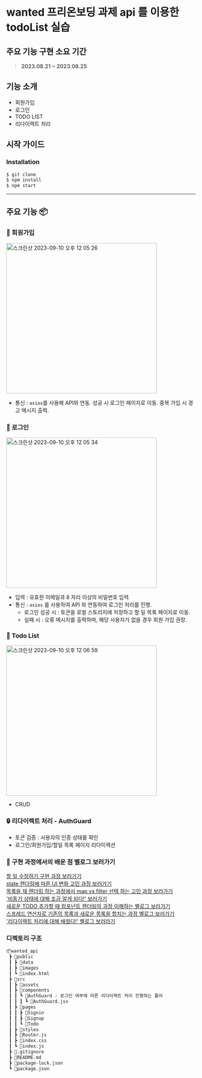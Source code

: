 # wanted 프리온보딩 과제 api 를 이용한 todoList 실습

## 주요 기능 구현 소요 기간

> **2023.08.21 ~ 2023.08.25**

## 기능 소개
- 회원가입
- 로그인
- TODO LIST
- 리다이렉트 처리


## 시작 가이드

### Installation

```bash
$ git clone 
$ npm install
$ npm start
```

---

## 주요 기능 📦

### 📝 회원가입 

<img width="400" alt="스크린샷 2023-09-10 오후 12 05 26" src="https://github.com/minngaeng/wanted_api/assets/124495210/7a72773e-5637-47e4-86b3-f229353c539e">

- 통신 : `axios`를 사용해 API와 연동. 성공 시 로그인 페이지로 이동. 중복 가입 시 경고 메시지 출력.

### 📝 로그인

<img width="400" alt="스크린샷 2023-09-10 오후 12 05 34" src="https://github.com/minngaeng/wanted_api/assets/124495210/3298e5fe-09a8-45a4-ae8c-5457143d9c37">


- 입력 : 유효한 이메일과 8 자리 이상의 비밀번호 입력.
- 통신 : `axios` 를 사용하여 API 와 연동하여 로그인 처리를 진행.
  - 로그인 성공 시 : 토큰을 로컬 스토리지에 저장하고 할 일 목록 페이지로 이동.
  - 실패 시 : 오류 메시지를 출력하며, 해당 사용자가 없을 경우 회원 가입 권장.

### 📝 Todo List

<img width="400" alt="스크린샷 2023-09-10 오후 12 06 59" src="https://github.com/minngaeng/wanted_api/assets/124495210/8d5d47d3-5835-4a3e-b281-c53af8dd4dc8">

- CRUD

### 🔒 리다이렉트 처리 - AuthGuard

- 토큰 검증 : 사용자의 인증 상태를 확인
- 로그인/회원가입/할일 목록 페이지 리다이렉션

### 🧠 구현 과정에서의 배운 점 벨로그 보러가기 

[할 일 수정하기 구현 과정 보러가기](https://velog.io/@minngaeng/%EC%B5%9C%EC%A2%85-%EC%88%98%EC%A0%95%ED%95%98%EA%B8%B0) <br />
[state 렌더링에 따른 UI 변화 고민 과정 보러가기](https://velog.io/@minngaeng/%EC%9E%84%EC%8B%9C%EC%A0%80%EC%9E%A5) <br />
[목록을 재 렌더링 하는 과정에서 map vs filter 선택 하는 고민 과정 보러가기](https://velog.io/@minngaeng/Delete-map-VS-filter-...-which-method-is-the-right) <br />
['비동기 상태에 대해 조금 알게 되다!' 보러가기](https://velog.io/@minngaeng/%EC%95%84%EB%86%94-%EA%B8%80%EB%A9%B4-%EC%99%9C-setState%EC%97%90-%ED%95%A8%EA%BB%98-%EB%8B%B4%EC%95%84-Body-%EC%97%90-%EC%A0%84%EC%86%A1%ED%95%98%EB%A9%B4-%EC%95%88%EB%90%98%EB%8A%94%EB%8D%B0) <br />
[새로운 TODO 추가할 때 컴포넌트 렌더링의 과정 이해하는 벨로그 보러가기 ](https://velog.io/@minngaeng/%EC%8A%A4%ED%94%84%EB%A0%88%EB%93%9C-%EC%97%B0%EC%82%B0%EC%9E%90%EC%97%90-%EB%8C%80%ED%95%9C-%EA%B6%81%EA%B5%BC%ED%95%A8%EC%9D%84-%ED%92%80%EB%8B%A4) <br />
[스프레드 연산자로 기존의 목록과 새로운 목록을 합치는 과정 벨로그 보러가기](https://velog.io/@minngaeng/%EC%8A%A4%ED%94%84%EB%A0%88%EB%93%9C-%EC%97%B0%EC%82%B0%EC%9E%90%EC%97%90-%EB%8C%80%ED%95%9C-%EA%B6%81%EA%B5%BC%ED%95%A8%EC%9D%84-%ED%92%80%EB%8B%A4) <br />
['리다이렉트 처리에 대해 배웠다!' 벨로그 보러라기](https://velog.io/@minngaeng/%EB%A6%AC%EB%8B%A4%EC%9D%B4%EB%A0%89%ED%8A%B8-%EC%B2%98%EB%A6%AC-%EA%B7%B8%EA%B2%8C-%EB%AD%94%EB%8D%B0) <br />

### 디렉토리 구조

```bash
📦wanted_api
 ┣ 📂public
 ┃ ┣ 📂data
 ┃ ┣ 📂images
 ┃ ┗ 📜index.html
 ┣ 📂src
 ┃ ┣ 📂assets
 ┃ ┣ 📂components
 ┃ ┃ ┗ 📂AuthGuard : 로그인 여부에 따른 리다이렉트 처리 진행하는 폴어
 ┃ ┃ ┃ ┗ 📜AuthGuard.jsx
 ┃ ┣ 📂pages
 ┃ ┃ ┣ 📂Signin
 ┃ ┃ ┣ 📂Signup
 ┃ ┃ ┗ 📂Todo
 ┃ ┣ 📂styles
 ┃ ┣ 📜Router.js
 ┃ ┣ 📜index.css
 ┃ ┗ 📜index.js
 ┣ 📜.gitignore
 ┣ 📜README.md
 ┣ 📜package-lock.json
 ┗ 📜package.json

```
